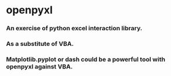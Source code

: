 # openpyxl

### An exercise of python excel interaction library.

### As a substitute of VBA.

### Matplotlib.pyplot or dash could be a powerful tool with openpyxl against VBA.
